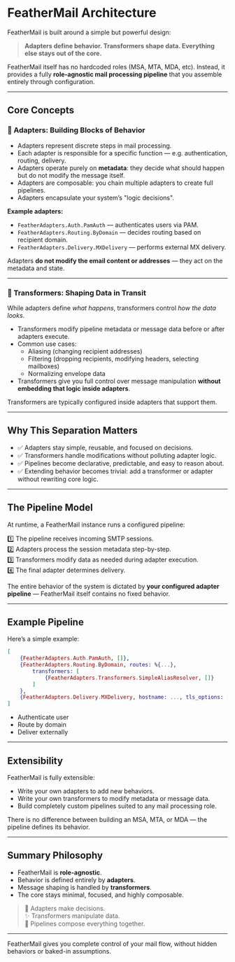 # FeatherMail Architecture

FeatherMail is built around a simple but powerful design:

> **Adapters define behavior. Transformers shape data. Everything else stays out of the core.**

FeatherMail itself has no hardcoded roles (MSA, MTA, MDA, etc). Instead, it provides a fully **role-agnostic mail processing pipeline** that you assemble entirely through configuration.

---

## Core Concepts

### 🔧 Adapters: Building Blocks of Behavior

- Adapters represent discrete steps in mail processing.
- Each adapter is responsible for a specific function — e.g. authentication, routing, delivery.
- Adapters operate purely on **metadata**: they decide what should happen but do not modify the message itself.
- Adapters are composable: you chain multiple adapters to create full pipelines.
- Adapters encapsulate your system’s "logic decisions".

**Example adapters:**

- `FeatherAdapters.Auth.PamAuth` — authenticates users via PAM.
- `FeatherAdapters.Routing.ByDomain` — decides routing based on recipient domain.
- `FeatherAdapters.Delivery.MXDelivery` — performs external MX delivery.

Adapters **do not modify the email content or addresses** — they act on the metadata and state.

---

### 🔄 Transformers: Shaping Data in Transit

While adapters define *what happens*, transformers control *how the data looks*.

- Transformers modify pipeline metadata or message data before or after adapters execute.
- Common use cases:
  - Aliasing (changing recipient addresses)
  - Filtering (dropping recipients, modifying headers, selecting mailboxes)
  - Normalizing envelope data
- Transformers give you full control over message manipulation **without embedding that logic inside adapters**.
  
Transformers are typically configured inside adapters that support them.

---

## Why This Separation Matters

- ✅ Adapters stay simple, reusable, and focused on decisions.
- ✅ Transformers handle modifications without polluting adapter logic.
- ✅ Pipelines become declarative, predictable, and easy to reason about.
- ✅ Extending behavior becomes trivial: add a transformer or adapter without rewriting core logic.

---

## The Pipeline Model

At runtime, a FeatherMail instance runs a configured pipeline:

1️⃣ The pipeline receives incoming SMTP sessions.  
2️⃣ Adapters process the session metadata step-by-step.  
3️⃣ Transformers modify data as needed during adapter execution.  
4️⃣ The final adapter determines delivery.

The entire behavior of the system is dictated by **your configured adapter pipeline** — FeatherMail itself contains no fixed behavior.

---
## Example Pipeline
Here’s a simple example:
```elixir
[
    {FeatherAdapters.Auth.PamAuth, []},
    {FeatherAdapters.Routing.ByDomain, routes: %{...},
        transformers: [
            {FeatherAdapters.Transformers.SimpleAliasResolver, []}
        ]
    },
    {FeatherAdapters.Delivery.MXDelivery, hostname: ..., tls_options: [...]}
]
```
- Authenticate user
- Route by domain
- Deliver externally

---

## Extensibility

FeatherMail is fully extensible:

- Write your own adapters to add new behaviors.
- Write your own transformers to modify metadata or message data.
- Build completely custom pipelines suited to any mail processing role.

There is no difference between building an MSA, MTA, or MDA — the pipeline defines its behavior.

---

## Summary Philosophy

- FeatherMail is **role-agnostic**.
- Behavior is defined entirely by **adapters**.
- Message shaping is handled by **transformers**.
- The core stays minimal, focused, and highly composable.

> 🧱 Adapters make decisions.  
> ✨ Transformers manipulate data.  
> 🔩 Pipelines compose everything together.

---

FeatherMail gives you complete control of your mail flow, without hidden behaviors or baked-in assumptions.